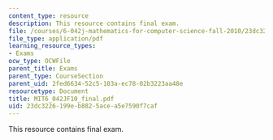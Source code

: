 ```yaml
---
content_type: resource
description: This resource contains final exam.
file: /courses/6-042j-mathematics-for-computer-science-fall-2010/23dc3226199eb8825acea5e7590f7caf_MIT6_042JF10_final.pdf
file_type: application/pdf
learning_resource_types:
- Exams
ocw_type: OCWFile
parent_title: Exams
parent_type: CourseSection
parent_uid: 2fed6634-52c5-103a-ec78-02b3223aa48e
resourcetype: Document
title: MIT6_042JF10_final.pdf
uid: 23dc3226-199e-b882-5ace-a5e7590f7caf
---
```

This resource contains final exam.

